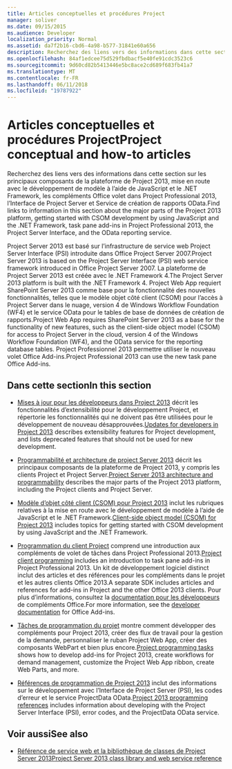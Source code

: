 ```yaml
---
title: Articles conceptuelles et procédures Project
manager: soliver
ms.date: 09/15/2015
ms.audience: Developer
localization_priority: Normal
ms.assetid: da7f2b16-cbd6-4a98-b577-31841e60a656
description: Recherchez des liens vers des informations dans cette section sur les principaux composants de la plateforme de Project 2013, mise en route avec le développement de modèle à l’aide de JavaScript et le .NET Framework, les compléments Office volet dans Project Professional 2013, l’Interface de Project Server et Service de création de rapports OData.
ms.openlocfilehash: 84af1edcee75d529fbdbacf5e40fe91cdc3523c6
ms.sourcegitcommit: 9d60cd82b5413446e5bc8ace2cd689f683fb41a7
ms.translationtype: MT
ms.contentlocale: fr-FR
ms.lasthandoff: 06/11/2018
ms.locfileid: "19787922"
---
```

# <a name="project-conceptual-and-how-to-articles"></a><span data-ttu-id="a9461-103">Articles conceptuelles et procédures Project</span><span class="sxs-lookup"><span data-stu-id="a9461-103">Project conceptual and how-to articles</span></span>

<span data-ttu-id="a9461-104">Recherchez des liens vers des informations dans cette section sur les principaux composants de la plateforme de Project 2013, mise en route avec le développement de modèle à l’aide de JavaScript et le .NET Framework, les compléments Office volet dans Project Professional 2013, l’Interface de Project Server et Service de création de rapports OData.</span><span class="sxs-lookup"><span data-stu-id="a9461-104">Find links to information in this section about the major parts of the Project 2013 platform, getting started with CSOM development by using JavaScript and the .NET Framework, task pane add-ins in Project Professional 2013, the Project Server Interface, and the OData reporting service.</span></span>
  
<span data-ttu-id="a9461-105">Project Server 2013 est basé sur l’infrastructure de service web Project Server Interface (PSI) introduite dans Office Project Server 2007.</span><span class="sxs-lookup"><span data-stu-id="a9461-105">Project Server 2013 is based on the Project Server Interface (PSI) web service framework introduced in Office Project Server 2007.</span></span> <span data-ttu-id="a9461-106">La plateforme de Project Server 2013 est créée avec le .NET Framework 4.</span><span class="sxs-lookup"><span data-stu-id="a9461-106">The Project Server 2013 platform is built with the .NET Framework 4.</span></span> <span data-ttu-id="a9461-107">Project Web App requiert SharePoint Server 2013 comme base pour la fonctionnalité des nouvelles fonctionnalités, telles que le modèle objet côté client (CSOM) pour l’accès à Project Server dans le nuage, version 4 de Windows Workflow Foundation (WF4) et le service OData pour le tables de base de données de création de rapports.</span><span class="sxs-lookup"><span data-stu-id="a9461-107">Project Web App requires SharePoint Server 2013 as a base for the functionality of new features, such as the client-side object model (CSOM) for access to Project Server in the cloud, version 4 of the Windows Workflow Foundation (WF4), and the OData service for the reporting database tables.</span></span> <span data-ttu-id="a9461-108">Project Professionnel 2013 permettre utiliser le nouveau volet Office Add-ins.</span><span class="sxs-lookup"><span data-stu-id="a9461-108">Project Professional 2013 can use the new task pane Office Add-ins.</span></span>
  
## <a name="in-this-section"></a><span data-ttu-id="a9461-109">Dans cette section</span><span class="sxs-lookup"><span data-stu-id="a9461-109">In this section</span></span>

- <span data-ttu-id="a9461-110">[Mises à jour pour les développeurs dans Project 2013](updates-for-developers-in-project-2013.md) décrit les fonctionnalités d’extensibilité pour le développement Project, et répertorie les fonctionnalités qui ne doivent pas être utilisées pour le développement de nouveau désapprouvées.</span><span class="sxs-lookup"><span data-stu-id="a9461-110">[Updates for developers in Project 2013](updates-for-developers-in-project-2013.md) describes extensibility features for Project development, and lists deprecated features that should not be used for new development.</span></span> 
  
- <span data-ttu-id="a9461-111">[Programmabilité et architecture de project Server 2013](project-server-2013-architecture-and-programmability.md) décrit les principaux composants de la plateforme de Project 2013, y compris les clients Project et Project Server.</span><span class="sxs-lookup"><span data-stu-id="a9461-111">[Project Server 2013 architecture and programmability](project-server-2013-architecture-and-programmability.md) describes the major parts of the Project 2013 platform, including the Project clients and Project Server.</span></span> 
  
- <span data-ttu-id="a9461-112">[Modèle d’objet côté client (CSOM) pour Project 2013](client-side-object-model-csom-for-project-2013.md) inclut les rubriques relatives à la mise en route avec le développement de modèle à l’aide de JavaScript et le .NET Framework.</span><span class="sxs-lookup"><span data-stu-id="a9461-112">[Client-side object model (CSOM) for Project 2013](client-side-object-model-csom-for-project-2013.md) includes topics for getting started with CSOM development by using JavaScript and the .NET Framework.</span></span> 
  
- <span data-ttu-id="a9461-113">[Programmation du client Project](project-client-programming.md) comprend une introduction aux compléments de volet de tâches dans Project Professional 2013.</span><span class="sxs-lookup"><span data-stu-id="a9461-113">[Project client programming](project-client-programming.md) includes an introduction to task pane add-ins in Project Professional 2013.</span></span> <span data-ttu-id="a9461-114">Un kit de développement logiciel distinct inclut des articles et des références pour les compléments dans le projet et les autres clients Office 2013.</span><span class="sxs-lookup"><span data-stu-id="a9461-114">A separate SDK includes articles and references for add-ins in Project and the other Office 2013 clients.</span></span> <span data-ttu-id="a9461-115">Pour plus d’informations, consultez la [documentation pour les développeurs](https://msdn.microsoft.com/library/office/jj220060.aspx) de compléments Office.</span><span class="sxs-lookup"><span data-stu-id="a9461-115">For more information, see the [developer documentation](https://msdn.microsoft.com/library/office/jj220060.aspx) for Office Add-ins.</span></span> 
  
- <span data-ttu-id="a9461-116">[Tâches de programmation du projet](project-programming-tasks.md) montre comment développer des compléments pour Project 2013, créer des flux de travail pour la gestion de la demande, personnaliser le ruban Project Web App, créer des composants WebPart et bien plus encore.</span><span class="sxs-lookup"><span data-stu-id="a9461-116">[Project programming tasks](project-programming-tasks.md) shows how to develop add-ins for Project 2013, create workflows for demand management, customize the Project Web App ribbon, create Web Parts, and more.</span></span> 
  
- <span data-ttu-id="a9461-117">[Références de programmation de Project 2013](project-2013-programming-references.md) inclut des informations sur le développement avec l’Interface de Project Server (PSI), les codes d’erreur et le service ProjectData OData.</span><span class="sxs-lookup"><span data-stu-id="a9461-117">[Project 2013 programming references](project-2013-programming-references.md) includes information about developing with the Project Server Interface (PSI), error codes, and the ProjectData OData service.</span></span> 
  
## <a name="see-also"></a><span data-ttu-id="a9461-118">Voir aussi</span><span class="sxs-lookup"><span data-stu-id="a9461-118">See also</span></span>

- [<span data-ttu-id="a9461-119">Référence de service web et la bibliothèque de classes de Project Server 2013</span><span class="sxs-lookup"><span data-stu-id="a9461-119">Project Server 2013 class library and web service reference</span></span>](http://msdn.microsoft.com/library/ef1830e0-3c9a-4f98-aa0a-5556c298e7d1%28Office.15%29.aspx)
  


